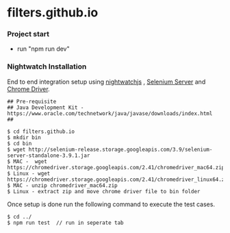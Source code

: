 # filters.github.io

### Project start
- run "npm run dev"


### Nightwatch Installation
End to end integration setup using [nightwatchjs](http://nightwatchjs.org) , [Selenium Server](http://selenium-release.storage.googleapis.com/index.html?path=3.9/) and [Chrome Driver](https://chromedriver.storage.googleapis.com/index.html?path=2.41/).

```
## Pre-requisite
## Java Development Kit - https://www.oracle.com/technetwork/java/javase/downloads/index.html
##  

$ cd filters.github.io
$ mkdir bin
$ cd bin
$ wget http://selenium-release.storage.googleapis.com/3.9/selenium-server-standalone-3.9.1.jar
$ MAC -  wget https://chromedriver.storage.googleapis.com/2.41/chromedriver_mac64.zip  
$ Linux - wget https://chromedriver.storage.googleapis.com/2.41/chromedriver_linux64.zip
$ MAC - unzip chromedriver_mac64.zip
$ Linux - extract zip and move chrome driver file to bin folder
```
Once setup is done run the following command to execute the test cases.
```
$ cd ../
$ npm run test  // run in seperate tab
``` 